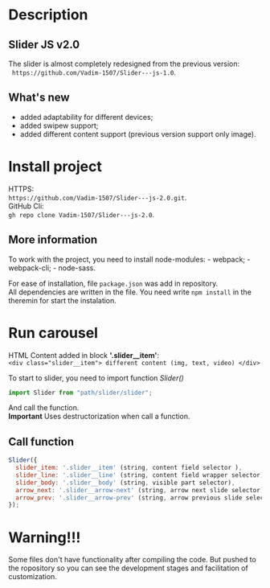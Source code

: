 # Description
  ## Slider JS v2.0
  The slider is almost completely redesigned from the previous version: <br/>
    ``` https://github.com/Vadim-1507/Slider---js-1.0```.
  
  ## What's new
  - added adaptability for different devices;
  - added swipew support;
  - added different content support (previous version support only image).
  
# Install project
  HTTPS:<br/>
    `https://github.com/Vadim-1507/Slider---js-2.0.git`.<br/>
  GitHub Cli:<br/>
    `gh repo clone Vadim-1507/Slider---js-2.0`.

  ## More information
  To work with the project, you need to install node-modules:
    - webpack;
    - webpack-cli;
    - node-sass.
    
  For ease of installation, file `package.json` was add in repository.<br/>
  All dependencies are written in the file. You need write `npm install` in the theremin for start the instalation.
  
# Run carousel
  HTML Content added in block **'.slider__item'**:<br/>
    ```
       <div class="slider__item"> different content (img, text, video) </div>
    ```<br/>
    
  To start to slider, you need to import function *Slider()*
  ```javascript
  import Slider from "path/slider/slider";
  ``` 
  And call the function.<br/> 
  **Important** Uses destructorization when call a function.
  
  ## Call function
  ```javascript
  Slider({
    slider_item: '.slider__item' (string, content field selector ),
    slider_line: '.slider__line' (string, content field wrapper selector),
    slider_body: '.slider__body' (string, visible part selector),
    arrow_next: '.slider__arrow-next' (string, arrow next slide selector),
    arrow_prev: '.slider__arrow-prev' (string, arrow previous slide selector)
  });
   ```
   
   # Warning!!!
   Some files don't have functionality after compiling the code. But pushed to the ropository so you can see the development stages 
   and facilitation of customization.

